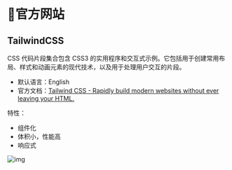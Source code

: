 # 🍁官方网站

## TailwindCSS

CSS 代码片段集合包含 CSS3 的实用程序和交互式示例。它包括用于创建常用布局、样式和动画元素的现代技术，以及用于处理用户交互的片段。

- 默认语言：English
- 官方文档：[Tailwind CSS - Rapidly build modern websites without ever leaving your HTML.](https://tailwindcss.com/)

特性：

- 组件化
- 体积小，性能高
- 响应式

![img](/images/html/css/tailwindcss/10001.png)

